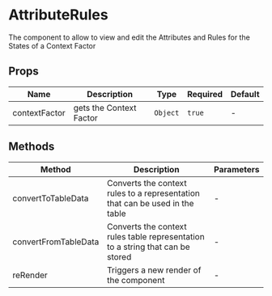 # AttributeRules

The component to allow to view and edit the Attributes and Rules for the States of a Context Factor

## Props

<!-- @vuese:AttributeRules:props:start -->
|Name|Description|Type|Required|Default|
|---|---|---|---|---|
|contextFactor|gets the Context Factor|`Object`|`true`|-|

<!-- @vuese:AttributeRules:props:end -->


## Methods

<!-- @vuese:AttributeRules:methods:start -->
|Method|Description|Parameters|
|---|---|---|
|convertToTableData|Converts the context rules to a representation that can be used in the table|-|
|convertFromTableData|Converts the context rules table representation to a string that can be stored|-|
|reRender|Triggers a new render of the component|-|

<!-- @vuese:AttributeRules:methods:end -->


